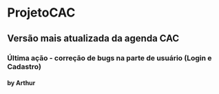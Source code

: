 # ProjetoCAC

## Versão mais atualizada da agenda CAC

### Última ação - correção de bugs na parte de usuário (Login e Cadastro) 

#### by Arthur
